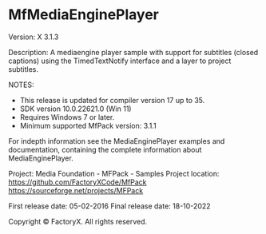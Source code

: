 # MfMediaEnginePlayer
Version: X 3.1.3

Description: 
  A mediaengine player sample with support for 
  subtitles (closed captions) using the TimedTextNotify interface and
  a layer to project subtitles.


NOTES: 
 - This release is updated for compiler version 17 up to 35.
 - SDK version 10.0.22621.0 (Win 11)
 - Requires Windows 7 or later.
 - Minimum supported MfPack version: 3.1.1
 
For indepth information see the MediaEnginePlayer examples and
documentation, containing the complete information about MediaEnginePlayer.

Project: Media Foundation - MFPack - Samples
Project location: https://github.com/FactoryXCode/MfPack
                  https://sourceforge.net/projects/MFPack

First release date: 05-02-2016
Final release date: 18-10-2022

Copyright © FactoryX. All rights reserved.